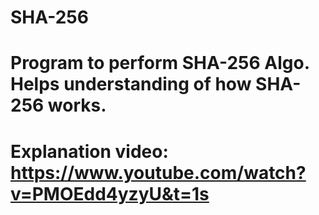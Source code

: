 # SHA-256
# Program to perform SHA-256 Algo. Helps understanding of how SHA-256 works.
# Explanation video: https://www.youtube.com/watch?v=PMOEdd4yzyU&t=1s
